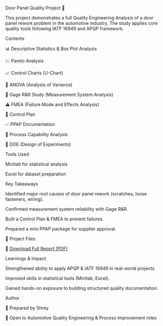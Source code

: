 Door Panel Quality Project 🚗

This project demonstrates a full Quality Engineering Analysis of a door panel rework problem in the automotive industry.
The study applies core quality tools following IATF 16949 and APQP framework.

Contents

📊 Descriptive Statistics & Box Plot Analysis

📉 Pareto Analysis

📈 Control Charts (U-Chart)

🧪 ANOVA (Analysis of Variance)

🔧 Gage R&R Study (Measurement System Analysis)

⚠️ FMEA (Failure Mode and Effects Analysis)

📑 Control Plan

✅ PPAP Documentation

📏 Process Capability Analysis

🎯 DOE (Design of Experiments)

Tools Used

Minitab for statistical analysis

Excel for dataset preparation

Key Takeaways

Identified major root causes of door panel rework (scratches, loose fasteners, wiring).

Confirmed measurement system reliability with Gage R&R.

Built a Control Plan & FMEA to prevent failures.

Prepared a mini PPAP package for supplier approval.

📄 Project Files

📕 [Download Full Report (PDF)](./Final_Door_Panel_Project.pdf)


Learnings & Impact

Strengthened ability to apply APQP & IATF 16949 in real-world projects.

Improved skills in statistical tools (Minitab, Excel).

Gained hands-on exposure to building structured quality documentation.

Author

👤 Prepared by Shrey

🚀 Open to Automotive Quality Engineering & Process Improvement roles
